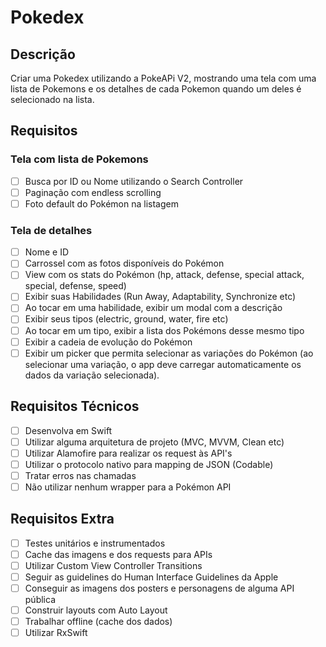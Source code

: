 # Pokedex

## Descrição
Criar uma Pokedex utilizando a PokeAPi V2, mostrando uma tela com uma lista de Pokemons e os detalhes de cada Pokemon quando um deles é selecionado na lista.

## Requisitos 
### Tela com lista de Pokemons
- [ ] Busca por ID ou Nome utilizando o Search Controller
- [ ] Paginação com endless scrolling
- [ ] Foto default do Pokémon na listagem

### Tela de detalhes
- [ ] Nome e ID
- [ ] Carrossel com as fotos disponíveis do Pokémon
- [ ] View com os stats do Pokémon (hp, attack, defense, special attack, special, defense, speed)
- [ ] Exibir suas Habilidades (Run Away, Adaptability, Synchronize etc)
- [ ] Ao tocar em uma habilidade, exibir um modal com a descrição
- [ ] Exibir seus tipos (electric, ground, water, fire etc)
- [ ] Ao tocar em um tipo, exibir a lista dos Pokémons desse mesmo tipo
- [ ] Exibir a cadeia de evolução do Pokémon
- [ ] Exibir um picker que permita selecionar as variações do Pokémon (ao selecionar uma variação, o app deve carregar automaticamente os dados da variação selecionada).

## Requisitos Técnicos
- [ ] Desenvolva em Swift
- [ ] Utilizar alguma arquitetura de projeto (MVC, MVVM, Clean etc)
- [ ] Utilizar Alamofire para realizar os request às API's
- [ ] Utilizar o protocolo nativo para mapping de JSON (Codable)
- [ ] Tratar erros nas chamadas
- [ ] Não utilizar nenhum wrapper para a Pokémon API

## Requisitos Extra
- [ ] Testes unitários e instrumentados
- [ ] Cache das imagens e dos requests para APIs
- [ ] Utilizar Custom View Controller Transitions
- [ ] Seguir as guidelines do Human Interface Guidelines da Apple
- [ ] Conseguir as imagens dos posters e personagens de alguma API pública
- [ ] Construir layouts com Auto Layout
- [ ] Trabalhar offline (cache dos dados)
- [ ] Utilizar RxSwift